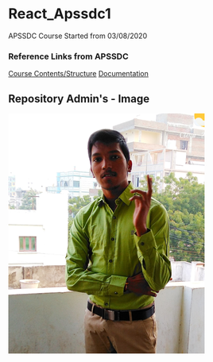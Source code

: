 # React_Apssdc1
APSSDC Course Started from 03/08/2020

### Reference Links from APSSDC

[Course Contents/Structure](https://drive.google.com/file/d/1N3X-ergrej9pYr5NUCDugX7YWllt-70m/view?usp=sharing)
[Documentation](https://docs.google.com/document/d/1erqCLVcwazDNgfo9RoO7iiFUFLX3iaM7vOPzR_zPaUs/edit?usp=sharing)

## Repository Admin's - Image

![alt text](HTML5/images/myimage.png)
